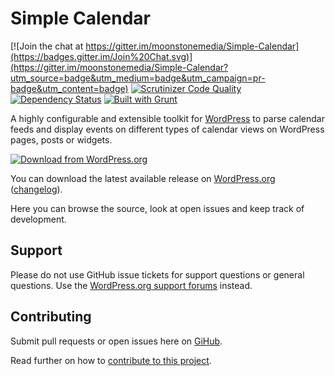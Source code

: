 # Simple Calendar

[![Join the chat at https://gitter.im/moonstonemedia/Simple-Calendar](https://badges.gitter.im/Join%20Chat.svg)](https://gitter.im/moonstonemedia/Simple-Calendar?utm_source=badge&utm_medium=badge&utm_campaign=pr-badge&utm_content=badge)
[![Scrutinizer Code Quality](https://scrutinizer-ci.com/g/moonstonemedia/Simple-Calendar/badges/quality-score.png?b=master)](https://scrutinizer-ci.com/g/moonstonemedia/Simple-Calendar/?branch=master)
[![Dependency Status](https://gemnasium.com/moonstonemedia/Simple-Calendar.svg)](https://gemnasium.com/moonstonemedia/Simple-Calendar)
[![Built with Grunt](https://cdn.gruntjs.com/builtwith.png)](http://gruntjs.com/)

A highly configurable and extensible toolkit for [WordPress](https://wordpress.org) to parse calendar feeds and display events on different types of calendar views on WordPress pages, posts or widgets.

[![Download from WordPress.org](https://raw.githubusercontent.com/moonstonemedia/Simple-Calendar/master/assets/images/wp/wordpress-download-btn.png)](https://wordpress.org/plugins/google-calendar-events/)

You can download the latest available release on [WordPress.org](https://wordpress.org/plugins/google-calendar-events/) ([changelog](https://wordpress.org/plugins/google-calendar-events/changelog/)).

Here you can browse the source, look at open issues and keep track of development.

## Support

Please do not use GitHub issue tickets for support questions or general questions. 
Use the [WordPress.org support forums](https://wordpress.org/support/plugin/google-calendar-events) instead.

## Contributing

Submit pull requests or open issues here on [GiHub](https://github.com/moonstonemedia/WP-Google-Calendar-Events).

Read further on how to [contribute to this project](https://github.com/moonstonemedia/WP-Google-Calendar-Events/blob/refactor/contributing.md).
